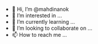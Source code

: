 - 👋 Hi, I’m @mahdinanok
- 👀 I’m interested in ...
- 🌱 I’m currently learning ...
- 💞️ I’m looking to collaborate on ...
- 📫 How to reach me ...

<!---
mahdinanok/mahdinanok is a ✨ special ✨ repository because its `README.md` (this file) appears on your GitHub profile.
You can click the Preview link to take a look at your changes.
--->
